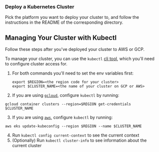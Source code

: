 ### Deploy a Kubernetes Cluster

Pick the platform you want to deploy your cluster to, and follow the instructions in the README of the corresponding directory.

## Managing Your Cluster with Kubectl
Follow these steps after you've deployed your cluster to AWS or GCP. 

To manage your cluster, you can use the `kubectl` [cli tool](https://kubernetes.io/docs/tasks/tools/), which you'll need to configure cluster access for.

1. For both commands you'll need to set the env variables first:
    ```
    export $REGION=<the region code for your cluster>
    export $CLUSTER_NAME=<the name of your cluster on GCP or AWS>
    ```

2. If you are using [`gcloud`](https://cloud.google.com/kubernetes-engine/docs/how-to/cluster-access-for-kubectl), configure `kubectl` by running:

`gcloud container clusters --region=$REGION get-credentials $CLUSTER_NAME`

3. If you are using [`aws`](https://docs.aws.amazon.com/eks/latest/userguide/create-kubeconfig.html), configure `kubectl` by running:

`aws eks update-kubeconfig --region $REGION --name $CLUSTER_NAME`

4. Run `kubectl config current-context` to see the current context
5. (Optionally) Run `kubectl cluster-info` to see information about the current cluster
